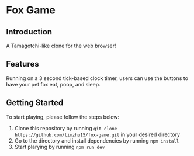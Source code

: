 # Fox Game

## Introduction

A Tamagotchi-like clone for the web browser!

## Features

Running on a 3 second tick-based clock timer, users can use the buttons to have your pet fox eat, poop, and sleep.

## Getting Started

To start playing, please follow the steps below:

1. Clone this repository by running `git clone https://github.com/timzhu15/fox-game.git` in your desired directory
2. Go to the directory and install dependencies by running `npm install`
3. Start plarying by running `npm run dev`
